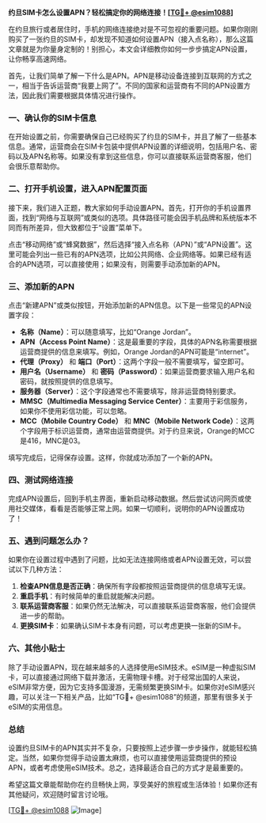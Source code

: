 **约旦SIM卡怎么设置APN？轻松搞定你的网络连接！[[TG💪+ @esim1088](https://t.me/s/esim1088)]**

在约旦旅行或者居住时，手机的网络连接绝对是不可忽视的重要问题。如果你刚刚购买了一张约旦的SIM卡，却发现不知道如何设置APN（接入点名称），那么这篇文章就是为你量身定制的！别担心，本文会详细教你如何一步步搞定APN设置，让你畅享高速网络。

首先，让我们简单了解一下什么是APN。APN是移动设备连接到互联网的方式之一，相当于告诉运营商“我要上网了”。不同的国家和运营商有不同的APN设置方法，因此我们需要根据具体情况进行操作。

### 一、确认你的SIM卡信息

在开始设置之前，你需要确保自己已经购买了约旦的SIM卡，并且了解了一些基本信息。通常，运营商会在SIM卡包装中提供APN设置的详细说明，包括用户名、密码以及APN名称等。如果没有拿到这些信息，你可以直接联系运营商客服，他们会很乐意帮助你。

### 二、打开手机设置，进入APN配置页面

接下来，我们进入正题，教大家如何手动设置APN。首先，打开你的手机设置界面，找到“网络与互联网”或类似的选项。具体路径可能会因手机品牌和系统版本不同而有所差异，但大致都位于“设置”菜单下。

点击“移动网络”或“蜂窝数据”，然后选择“接入点名称（APN）”或“APN设置”。这里可能会列出一些已有的APN选项，比如公共网络、企业网络等。如果已经有适合的APN选项，可以直接使用；如果没有，则需要手动添加新的APN。

### 三、添加新的APN

点击“新建APN”或类似按钮，开始添加新的APN信息。以下是一些常见的APN设置字段：

- **名称（Name）**：可以随意填写，比如“Orange Jordan”。
- **APN（Access Point Name）**：这是最重要的字段，具体的APN名称需要根据运营商提供的信息来填写。例如，Orange Jordan的APN可能是“internet”。
- **代理（Proxy）** 和 **端口（Port）**：这两个字段一般不需要填写，留空即可。
- **用户名（Username）** 和 **密码（Password）**：如果运营商要求输入用户名和密码，就按照提供的信息填写。
- **服务器（Server）**：这个字段通常也不需要填写，除非运营商特别要求。
- **MMSC（Multimedia Messaging Service Center）**：主要用于彩信服务，如果你不使用彩信功能，可以忽略。
- **MCC（Mobile Country Code）** 和 **MNC（Mobile Network Code）**：这两个字段用于标识运营商，通常由运营商提供。对于约旦来说，Orange的MCC是416，MNC是03。

填写完成后，记得保存设置。这样，你就成功添加了一个新的APN。

### 四、测试网络连接

完成APN设置后，回到手机主界面，重新启动移动数据。然后尝试访问网页或使用社交媒体，看看是否能够正常上网。如果一切顺利，说明你的APN设置成功了！

### 五、遇到问题怎么办？

如果你在设置过程中遇到了问题，比如无法连接网络或者APN设置无效，可以尝试以下几种方法：

1. **检查APN信息是否正确**：确保所有字段都按照运营商提供的信息填写无误。
2. **重启手机**：有时候简单的重启就能解决问题。
3. **联系运营商客服**：如果仍然无法解决，可以直接联系运营商客服，他们会提供进一步的帮助。
4. **更换SIM卡**：如果确认SIM卡本身有问题，可以考虑更换一张新的SIM卡。

### 六、其他小贴士

除了手动设置APN，现在越来越多的人选择使用eSIM技术。eSIM是一种虚拟SIM卡，可以直接通过网络下载并激活，无需物理卡槽。对于经常出国的人来说，eSIM非常方便，因为它支持多国漫游，无需频繁更换SIM卡。如果你对eSIM感兴趣，可以关注一下相关产品，比如“TG💪+ @esim1088”的频道，那里有很多关于eSIM的实用信息。

### 总结

设置约旦SIM卡的APN其实并不复杂，只要按照上述步骤一步步操作，就能轻松搞定。当然，如果你觉得手动设置太麻烦，也可以直接使用运营商提供的预设APN，或者考虑使用eSIM技术。总之，选择最适合自己的方式才是最重要的。

希望这篇文章能帮助你在约旦畅快上网，享受美好的旅程或生活体验！如果你还有其他疑问，欢迎随时留言讨论哦。

[[TG💪+ @esim1088](https://t.me/s/esim1088) ![Image](https://i.postimg.cc/4NQfJmqS/Snipaste-2025-05-13-00-14-12.png)]